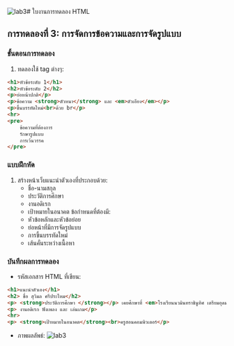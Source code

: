 ![lab3](https://github.com/user-attachments/assets/2d29d636-b233-41e3-b588-fee531a321dd)# ใบงานการทดลอง HTML
 
## การทดลองที่ 3: การจัดการข้อความและการจัดรูปแบบ
### ขั้นตอนการทดลอง
1. ทดลองใช้ tag ต่างๆ:
```html
<h1>หัวข้อระดับ 1</h1>
<h2>หัวข้อระดับ 2</h2>
<p>ย่อหน้าปกติ</p>
<p>ข้อความ <strong>ตัวหนา</strong> และ <em>ตัวเอียง</em></p>
<p>ขึ้นบรรทัดใหม่<br>ด้วย br</p>
<hr>
<pre>
    ข้อความที่ต้องการ
    รักษารูปแบบ
    การเว้นวรรค
</pre>
```

### แบบฝึกหัด
1. สร้างหน้าเว็บแนะนำตัวเองที่ประกอบด้วย:
   - ชื่อ-นามสกุล
   - ประวัติการศึกษา
   - งานอดิเรก
   - เป้าหมายในอนาคต
 ข้อกำหนดที่ต้องมี:
   - หัวข้อหลักและหัวข้อย่อย
   - ย่อหน้าที่มีการจัดรูปแบบ
   - การขึ้นบรรทัดใหม่
   - เส้นคั่นระหว่างเนื้อหา
### บันทึกผลการทดลอง
- รหัสเอกสาร HTML ที่เขียน:
```html
<h1>แนะนำตัวเอง</h1>
<h2> ชื่อ สุวิมล ศรีประไหม</h2>
<p> <strong>ประวัติการศึกษา </strong></p> เคยศึกษาที่ <em>โรงเรียนนวมินทราชินูทิศ เตรียมอุดมศึกษาน้อมเกล้า</em> </p>
<p> งานอดิเรก ฟังเพลง และ เล่นเกม</p>
<hr>
<p> <strong>เป้าหมายในอนาคต</strong><br>ครูสอนคอมพิวเตอร์</p>

```
- ภาพผลลัพธ์:
![lab3](https://github.com/user-attachments/assets/077e113f-cf35-4d39-8c83-52c8aefb8303)



